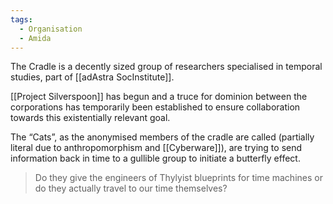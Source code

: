 ```yaml
---
tags:
  - Organisation
  - Amida
---
```

The Cradle is a decently sized group of researchers specialised in temporal studies, part of [[adAstra SocInstitute]]. 

[[Project Silverspoon]] has begun and a truce for dominion between the corporations has temporarily been established to ensure collaboration towards this existentially relevant goal. 

The “Cats”, as the anonymised members of the cradle are called (partially literal due to anthropomorphism and [[Cyberware]]), are trying to send information back in time to a gullible group to initiate a butterfly effect. 

> Do they give the engineers of Thylyist blueprints for time machines or do they actually travel to our time themselves?

